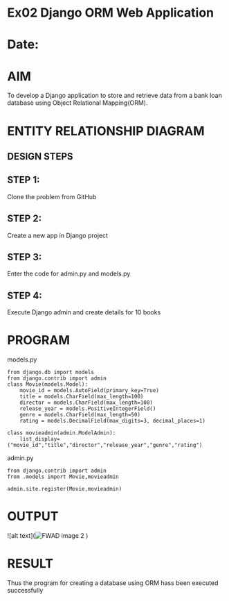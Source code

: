 # Ex02 Django ORM Web Application
# Date:
# AIM
To develop a Django application to store and retrieve data from a bank loan database using Object Relational Mapping(ORM).

# ENTITY RELATIONSHIP DIAGRAM
## DESIGN STEPS
## STEP 1:
Clone the problem from GitHub

## STEP 2:
Create a new app in Django project

## STEP 3:
Enter the code for admin.py and models.py

## STEP 4:
Execute Django admin and create details for 10 books

# PROGRAM

models.py
```
from django.db import models
from django.contrib import admin
class Movie(models.Model):
    movie_id = models.AutoField(primary_key=True)
    title = models.CharField(max_length=100)
    director = models.CharField(max_length=100)
    release_year = models.PositiveIntegerField()
    genre = models.CharField(max_length=50)
    rating = models.DecimalField(max_digits=3, decimal_places=1)

class movieadmin(admin.ModelAdmin):
    list_display=("movie_id","title","director","release_year","genre","rating")

```

admin.py
```
from django.contrib import admin
from .models import Movie,movieadmin

admin.site.register(Movie,movieadmin)
```

# OUTPUT


![alt text](![FWAD image 2](https://github.com/user-attachments/assets/e548fa92-05e5-44a0-a92b-172b7f0b6407)
)


# RESULT
Thus the program for creating a database using ORM hass been executed successfully
